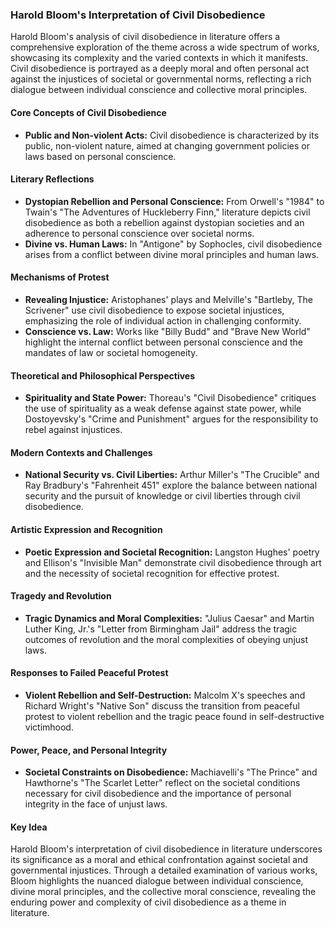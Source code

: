 ### Harold Bloom's Interpretation of Civil Disobedience

Harold Bloom's analysis of civil disobedience in literature offers a comprehensive exploration of the theme across a wide spectrum of works, showcasing its complexity and the varied contexts in which it manifests. Civil disobedience is portrayed as a deeply moral and often personal act against the injustices of societal or governmental norms, reflecting a rich dialogue between individual conscience and collective moral principles.

#### Core Concepts of Civil Disobedience
- **Public and Non-violent Acts:** Civil disobedience is characterized by its public, non-violent nature, aimed at changing government policies or laws based on personal conscience.

#### Literary Reflections
- **Dystopian Rebellion and Personal Conscience:** From Orwell's "1984" to Twain's "The Adventures of Huckleberry Finn," literature depicts civil disobedience as both a rebellion against dystopian societies and an adherence to personal conscience over societal norms.
- **Divine vs. Human Laws:** In "Antigone" by Sophocles, civil disobedience arises from a conflict between divine moral principles and human laws.

#### Mechanisms of Protest
- **Revealing Injustice:** Aristophanes' plays and Melville's "Bartleby, The Scrivener" use civil disobedience to expose societal injustices, emphasizing the role of individual action in challenging conformity.
- **Conscience vs. Law:** Works like "Billy Budd" and "Brave New World" highlight the internal conflict between personal conscience and the mandates of law or societal homogeneity.

#### Theoretical and Philosophical Perspectives
- **Spirituality and State Power:** Thoreau's "Civil Disobedience" critiques the use of spirituality as a weak defense against state power, while Dostoyevsky's "Crime and Punishment" argues for the responsibility to rebel against injustices.

#### Modern Contexts and Challenges
- **National Security vs. Civil Liberties:** Arthur Miller's "The Crucible" and Ray Bradbury's "Fahrenheit 451" explore the balance between national security and the pursuit of knowledge or civil liberties through civil disobedience.

#### Artistic Expression and Recognition
- **Poetic Expression and Societal Recognition:** Langston Hughes' poetry and Ellison's "Invisible Man" demonstrate civil disobedience through art and the necessity of societal recognition for effective protest.

#### Tragedy and Revolution
- **Tragic Dynamics and Moral Complexities:** "Julius Caesar" and Martin Luther King, Jr.'s "Letter from Birmingham Jail" address the tragic outcomes of revolution and the moral complexities of obeying unjust laws.

#### Responses to Failed Peaceful Protest
- **Violent Rebellion and Self-Destruction:** Malcolm X's speeches and Richard Wright's "Native Son" discuss the transition from peaceful protest to violent rebellion and the tragic peace found in self-destructive victimhood.

#### Power, Peace, and Personal Integrity
- **Societal Constraints on Disobedience:** Machiavelli's "The Prince" and Hawthorne's "The Scarlet Letter" reflect on the societal conditions necessary for civil disobedience and the importance of personal integrity in the face of unjust laws.

#### Key Idea
Harold Bloom's interpretation of civil disobedience in literature underscores its significance as a moral and ethical confrontation against societal and governmental injustices. Through a detailed examination of various works, Bloom highlights the nuanced dialogue between individual conscience, divine moral principles, and the collective moral conscience, revealing the enduring power and complexity of civil disobedience as a theme in literature.